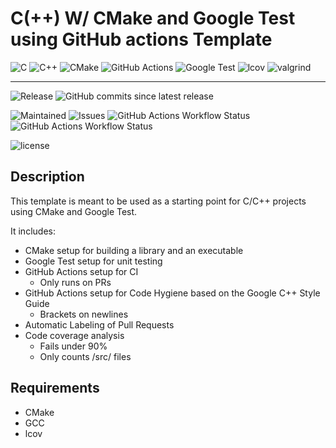 # C(++) W/ CMake and Google Test using GitHub actions Template

![C](https://img.shields.io/badge/c-%2300599C.svg?style=for-the-badge&logo=c&logoColor=white)
![C++](https://img.shields.io/badge/c++-%2300599C.svg?style=for-the-badge&logo=c%2B%2B&logoColor=white)
![CMake](https://img.shields.io/badge/CMake-%2300599C.svg?style=for-the-badge&logo=cmake&logoColor=white)
![GitHub Actions](https://img.shields.io/badge/github%20actions-%2300599C.svg?style=for-the-badge&logo=githubactions&logoColor=white)
![Google Test](https://img.shields.io/badge/google%20test-%2300599C.svg?style=for-the-badge&logo=google&logoColor=white)
![lcov](https://img.shields.io/badge/lcov-%2300599C.svg?style=for-the-badge&logo=gnu&logoColor=white)
![valgrind](https://img.shields.io/badge/valgrind-%2300599C.svg?style=for-the-badge&logo=valgrind&logoColor=white)

---

![Release](https://img.shields.io/github/v/release/TomVer99/C-CPP_CMake_GTest-GithubActions?label=Release&style=flat-square)
![GitHub commits since latest release](https://img.shields.io/github/commits-since/TomVer99/C-CPP_CMake_GTest-GithubActions/latest?style=flat-square)

![Maintained](https://img.shields.io/maintenance/yes/2024?label=Maintained&style=flat-square)
![Issues](https://img.shields.io/github/issues-raw/TomVer99/C-CPP_CMake_GTest-GithubActions?label=Issues&style=flat-square)
![GitHub Actions Workflow Status](https://img.shields.io/github/actions/workflow/status/TomVer99/C-CPP_CMake_GTest-GithubActions/CI.yml?style=flat-square&label=CI)
![GitHub Actions Workflow Status](https://img.shields.io/github/actions/workflow/status/TomVer99/C-CPP_CMake_GTest-GithubActions/Code-Hygiene.yml?style=flat-square&label=Code-Hygiene)

![license](https://img.shields.io/github/license/TomVer99/C-CPP_CMake_GTest-GithubActions?color=blue&label=License&style=flat-square)

## Description

This template is meant to be used as a starting point for C/C++ projects using CMake and Google Test.

It includes:

* CMake setup for building a library and an executable
* Google Test setup for unit testing
* GitHub Actions setup for CI
  * Only runs on PRs
* GitHub Actions setup for Code Hygiene based on the Google C++ Style Guide
  * Brackets on newlines
* Automatic Labeling of Pull Requests
* Code coverage analysis
  * Fails under 90%
  * Only counts /src/ files

## Requirements

* CMake
* GCC
* lcov
